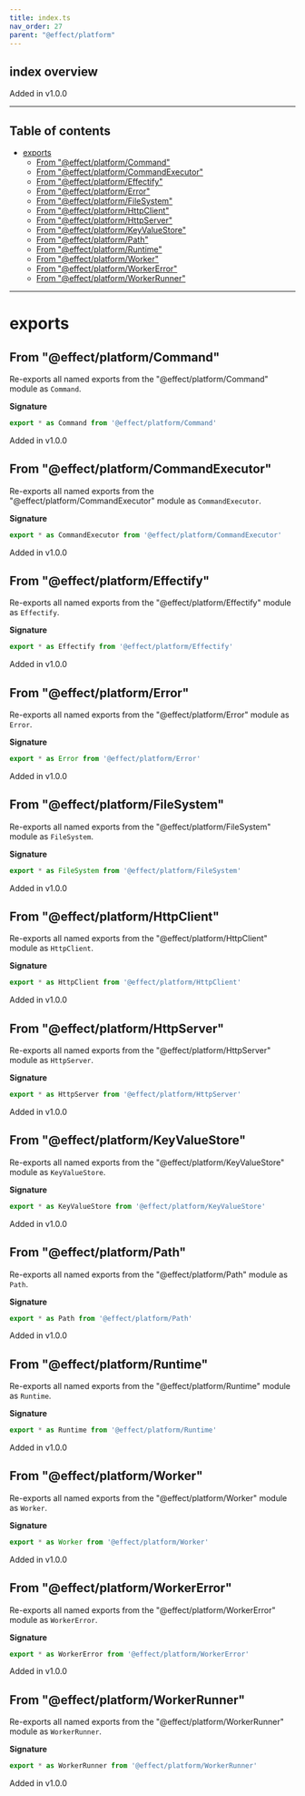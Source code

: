 ```yaml
---
title: index.ts
nav_order: 27
parent: "@effect/platform"
---
```


## index overview

Added in v1.0.0

---

<h2 class="text-delta">Table of contents</h2>

- [exports](#exports)
  - [From "@effect/platform/Command"](#from-effectplatformcommand)
  - [From "@effect/platform/CommandExecutor"](#from-effectplatformcommandexecutor)
  - [From "@effect/platform/Effectify"](#from-effectplatformeffectify)
  - [From "@effect/platform/Error"](#from-effectplatformerror)
  - [From "@effect/platform/FileSystem"](#from-effectplatformfilesystem)
  - [From "@effect/platform/HttpClient"](#from-effectplatformhttpclient)
  - [From "@effect/platform/HttpServer"](#from-effectplatformhttpserver)
  - [From "@effect/platform/KeyValueStore"](#from-effectplatformkeyvaluestore)
  - [From "@effect/platform/Path"](#from-effectplatformpath)
  - [From "@effect/platform/Runtime"](#from-effectplatformruntime)
  - [From "@effect/platform/Worker"](#from-effectplatformworker)
  - [From "@effect/platform/WorkerError"](#from-effectplatformworkererror)
  - [From "@effect/platform/WorkerRunner"](#from-effectplatformworkerrunner)

---

# exports

## From "@effect/platform/Command"

Re-exports all named exports from the "@effect/platform/Command" module as `Command`.

**Signature**

```ts
export * as Command from '@effect/platform/Command'
```

Added in v1.0.0

## From "@effect/platform/CommandExecutor"

Re-exports all named exports from the "@effect/platform/CommandExecutor" module as `CommandExecutor`.

**Signature**

```ts
export * as CommandExecutor from '@effect/platform/CommandExecutor'
```

Added in v1.0.0

## From "@effect/platform/Effectify"

Re-exports all named exports from the "@effect/platform/Effectify" module as `Effectify`.

**Signature**

```ts
export * as Effectify from '@effect/platform/Effectify'
```

Added in v1.0.0

## From "@effect/platform/Error"

Re-exports all named exports from the "@effect/platform/Error" module as `Error`.

**Signature**

```ts
export * as Error from '@effect/platform/Error'
```

Added in v1.0.0

## From "@effect/platform/FileSystem"

Re-exports all named exports from the "@effect/platform/FileSystem" module as `FileSystem`.

**Signature**

```ts
export * as FileSystem from '@effect/platform/FileSystem'
```

Added in v1.0.0

## From "@effect/platform/HttpClient"

Re-exports all named exports from the "@effect/platform/HttpClient" module as `HttpClient`.

**Signature**

```ts
export * as HttpClient from '@effect/platform/HttpClient'
```

Added in v1.0.0

## From "@effect/platform/HttpServer"

Re-exports all named exports from the "@effect/platform/HttpServer" module as `HttpServer`.

**Signature**

```ts
export * as HttpServer from '@effect/platform/HttpServer'
```

Added in v1.0.0

## From "@effect/platform/KeyValueStore"

Re-exports all named exports from the "@effect/platform/KeyValueStore" module as `KeyValueStore`.

**Signature**

```ts
export * as KeyValueStore from '@effect/platform/KeyValueStore'
```

Added in v1.0.0

## From "@effect/platform/Path"

Re-exports all named exports from the "@effect/platform/Path" module as `Path`.

**Signature**

```ts
export * as Path from '@effect/platform/Path'
```

Added in v1.0.0

## From "@effect/platform/Runtime"

Re-exports all named exports from the "@effect/platform/Runtime" module as `Runtime`.

**Signature**

```ts
export * as Runtime from '@effect/platform/Runtime'
```

Added in v1.0.0

## From "@effect/platform/Worker"

Re-exports all named exports from the "@effect/platform/Worker" module as `Worker`.

**Signature**

```ts
export * as Worker from '@effect/platform/Worker'
```

Added in v1.0.0

## From "@effect/platform/WorkerError"

Re-exports all named exports from the "@effect/platform/WorkerError" module as `WorkerError`.

**Signature**

```ts
export * as WorkerError from '@effect/platform/WorkerError'
```

Added in v1.0.0

## From "@effect/platform/WorkerRunner"

Re-exports all named exports from the "@effect/platform/WorkerRunner" module as `WorkerRunner`.

**Signature**

```ts
export * as WorkerRunner from '@effect/platform/WorkerRunner'
```

Added in v1.0.0
